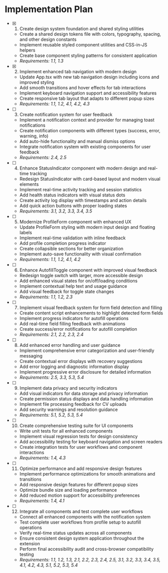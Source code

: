 # Implementation Plan

- [x] 1. Create design system foundation and shared styling utilities
  - Create a shared design tokens file with colors, typography, spacing, and other design constants
  - Implement reusable styled component utilities and CSS-in-JS helpers
  - Create base component styling patterns for consistent application
  - _Requirements: 1.1, 1.3_

- [x] 2. Implement enhanced tab navigation with modern design
  - Update App.tsx with new tab navigation design including icons and improved styling
  - Add smooth transitions and hover effects for tab interactions
  - Implement keyboard navigation support and accessibility features
  - Create responsive tab layout that adapts to different popup sizes
  - _Requirements: 1.1, 1.2, 4.1, 4.2, 4.3_

- [ ] 3. Create notification system for user feedback
  - Implement a notification context and provider for managing toast notifications
  - Create notification components with different types (success, error, warning, info)
  - Add auto-hide functionality and manual dismiss options
  - Integrate notification system with existing components for user feedback
  - _Requirements: 2.4, 2.5_

- [ ] 4. Enhance StatusIndicator component with modern design and real-time tracking
  - Redesign StatusIndicator with card-based layout and modern visual elements
  - Implement real-time activity tracking and session statistics
  - Add health status indicators with visual status dots
  - Create activity log display with timestamps and action details
  - Add quick action buttons with proper loading states
  - _Requirements: 3.1, 3.2, 3.3, 3.4, 3.5_

- [ ] 5. Modernize ProfileForm component with enhanced UX
  - Update ProfileForm styling with modern input design and floating labels
  - Implement real-time validation with inline feedback
  - Add profile completion progress indicator
  - Create collapsible sections for better organization
  - Implement auto-save functionality with visual confirmation
  - _Requirements: 1.1, 1.2, 4.1, 4.2_

- [ ] 6. Enhance AutofillToggle component with improved visual feedback
  - Redesign toggle switch with larger, more accessible design
  - Add enhanced visual states for on/off/loading conditions
  - Implement contextual help text and usage guidance
  - Add visual feedback for toggle state changes
  - _Requirements: 1.1, 1.2, 2.3_

- [ ] 7. Implement visual feedback system for form field detection and filling
  - Create content script enhancements to highlight detected form fields
  - Implement progress indicators for autofill operations
  - Add real-time field filling feedback with animations
  - Create success/error notifications for autofill completion
  - _Requirements: 2.1, 2.2, 2.3, 2.4_

- [ ] 8. Add enhanced error handling and user guidance
  - Implement comprehensive error categorization and user-friendly messaging
  - Create contextual error displays with recovery suggestions
  - Add error logging and diagnostic information display
  - Implement progressive error disclosure for detailed information
  - _Requirements: 2.5, 3.3, 5.3, 5.4_

- [ ] 9. Implement data privacy and security indicators
  - Add visual indicators for data storage and privacy information
  - Create permission status displays and data handling information
  - Implement file processing feedback for CV uploads
  - Add security warnings and resolution guidance
  - _Requirements: 5.1, 5.2, 5.3, 5.4_

- [ ] 10. Create comprehensive testing suite for UI components
  - Write unit tests for all enhanced components
  - Implement visual regression tests for design consistency
  - Add accessibility testing for keyboard navigation and screen readers
  - Create integration tests for user workflows and component interactions
  - _Requirements: 1.4, 4.3_

- [ ] 11. Optimize performance and add responsive design features
  - Implement performance optimizations for smooth animations and transitions
  - Add responsive design features for different popup sizes
  - Optimize bundle size and loading performance
  - Add reduced motion support for accessibility preferences
  - _Requirements: 1.4, 4.1_

- [ ] 12. Integrate all components and test complete user workflows
  - Connect all enhanced components with the notification system
  - Test complete user workflows from profile setup to autofill operations
  - Verify real-time status updates across all components
  - Ensure consistent design system application throughout the extension
  - Perform final accessibility audit and cross-browser compatibility testing
  - _Requirements: 1.1, 1.2, 1.3, 2.1, 2.2, 2.3, 2.4, 2.5, 3.1, 3.2, 3.3, 3.4, 3.5, 4.1, 4.2, 4.3, 5.1, 5.2, 5.3, 5.4_